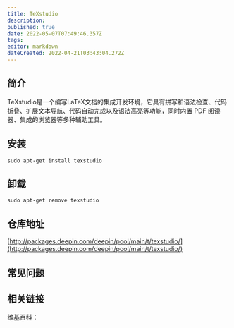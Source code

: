 ```yaml
---
title: TeXstudio
description: 
published: true
date: 2022-05-07T07:49:46.357Z
tags: 
editor: markdown
dateCreated: 2022-04-21T03:43:04.272Z
---
```


## 简介

TeXstudio是一个编写LaTeX文档的集成开发环境，它具有拼写和语法检查、代码折叠、扩展文本导航、代码自动完成以及语法高亮等功能，同时内置 PDF 阅读器、集成的浏览器等多种辅助工具。

## 安装

`sudo apt-get install texstudio`

## 卸载

`sudo apt-get remove texstudio`

## 仓库地址

[http://packages.deepin.com/deepin/pool/main/t/texstudio/](http://packages.deepin.com/deepin/pool/main/t/texstudio/)

## 常见问题

## 相关链接

维基百科：
